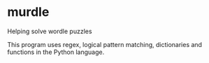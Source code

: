 # murdle
Helping solve wordle puzzles

This program uses regex, logical pattern matching, dictionaries and functions in the Python language. 

